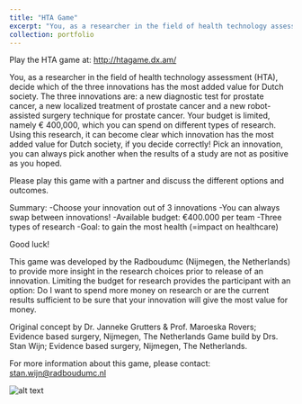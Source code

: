 ```yaml
---
title: "HTA Game"
excerpt: "You, as a researcher in the field of health technology assessment (HTA), decide which of the three innovations has the most added value for Dutch society.<br/><img src='/images/htagame.png'>"
collection: portfolio
---
```



Play the HTA game at: <http://htagame.dx.am/> 

You, as a researcher in the field of health technology assessment (HTA), decide which of the three innovations has the most added value for Dutch society. The three innovations are: a new diagnostic test for prostate cancer, a new localized treatment of prostate cancer and a new robot-assisted surgery technique for prostate cancer. Your budget is limited, namely € 400,000, which you can spend on different types of research. Using this research, it can become clear which innovation has the most added value for Dutch society, if you decide correctly! Pick an innovation, you can always pick another when the results of a study are not as positive as you hoped.

Please play this game with a partner and discuss the different options and outcomes.

Summary:
-Choose your innovation out of 3 innovations
-You can always swap between innovations!
-Available budget: €400.000 per team
-Three types of research
-Goal: to gain the most health (=impact on healthcare)

Good luck!

This game was developed by the Radboudumc (Nijmegen, the Netherlands) to provide more insight in the research choices prior to release of an innovation. Limiting the budget for research provides the participant with an option: Do I want to spend more money on research or are the current results sufficient to be sure that your innovation will give the most value for money.

Original concept by Dr. Janneke Grutters & Prof. Maroeska Rovers; Evidence based surgery, Nijmegen, The Netherlands
Game build by Drs. Stan Wijn; Evidence based surgery, Nijmegen, The Netherlands.

For more information about this game, please contact: <stan.wijn@radboudumc.nl>


![alt text](https://stanwijn.github.io/images/htagame.png "HTA game home screen")
